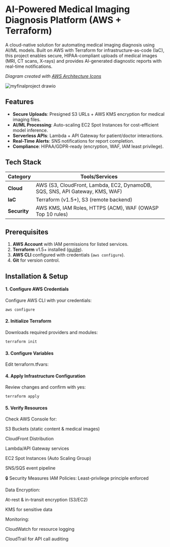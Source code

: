 # AI-Powered Medical Imaging Diagnosis Platform (AWS + Terraform)

A cloud-native solution for automating medical imaging diagnosis using AI/ML models. Built on AWS with Terraform for infrastructure-as-code (IaC), this project enables secure, HIPAA-compliant uploads of medical images (MRI, CT scans, X-rays) and provides AI-generated diagnostic reports with real-time notifications.


*Diagram created with [AWS Architecture Icons](https://aws.amazon.com/architecture/icons/)*

![myfinalproject drawio](https://github.com/user-attachments/assets/9a07e173-de90-448e-a52d-f42658a42f46)



## Features
- **Secure Uploads**: Presigned S3 URLs + AWS KMS encryption for medical imaging files.
- **AI/ML Processing**: Auto-scaling EC2 Spot Instances for cost-efficient model inference.
- **Serverless APIs**: Lambda + API Gateway for patient/doctor interactions.
- **Real-Time Alerts**: SNS notifications for report completion.
- **Compliance**: HIPAA/GDPR-ready (encryption, WAF, IAM least privilege).

## Tech Stack
| Category          | Tools/Services                                                                 |
|-------------------|--------------------------------------------------------------------------------|
| **Cloud**         | AWS (S3, CloudFront, Lambda, EC2, DynamoDB, SQS, SNS, API Gateway, KMS, WAF)  |
| **IaC**           | Terraform (v1.5+), S3 (remote backend)                            |
| **Security**      | AWS KMS, IAM Roles, HTTPS (ACM), WAF (OWASP Top 10 rules)                      |
                          

## Prerequisites
1. **AWS Account** with IAM permissions for listed services.
2. **Terraform** v1.5+ installed ([guide](https://developer.hashicorp.com/terraform/tutorials/aws-get-started/install-cli)).
3. **AWS CLI** configured with credentials (`aws configure`).
4. **Git** for version control.

## Installation & Setup

#### 1. Configure AWS Credentials
Configure AWS CLI with your credentials:
```bash
aws configure
```

#### 2. Initialize Terraform
Downloads required providers and modules:
```bash
terraform init
```

#### 3. Configure Variables
Edit terraform.tfvars:

#### 4. Apply Infrastructure Configuration
Review changes and confirm with yes:
```bash
terraform apply
```


#### 5. Verify Resources
Check AWS Console for:

S3 Buckets (static content & medical images)

CloudFront Distribution

Lambda/API Gateway services

EC2 Spot Instances (Auto Scaling Group)

SNS/SQS event pipeline


🔒 Security Measures
IAM Policies: Least-privilege principle enforced

Data Encryption:

At-rest & in-transit encryption (S3/EC2)

KMS for sensitive data

Monitoring:

CloudWatch for resource logging

CloudTrail for API call auditing

